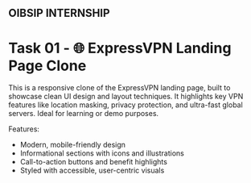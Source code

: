## OIBSIP INTERNSHIP
# Task 01 - 🌐 ExpressVPN Landing Page Clone
This is a responsive clone of the ExpressVPN landing page, built to showcase clean UI design and layout techniques. It highlights key VPN features like location masking, privacy protection, and ultra-fast global servers. Ideal for learning or demo purposes.

Features:

- Modern, mobile-friendly design
- Informational sections with icons and illustrations
- Call-to-action buttons and benefit highlights
- Styled with accessible, user-centric visuals
